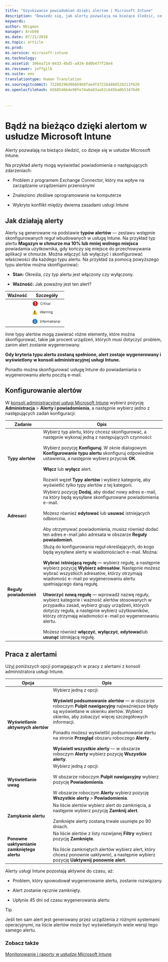 ```yaml
---
title: "Uzyskiwanie powiadomień dzięki alertom | Microsoft Intune"
description: "Dowiedz się, jak alerty pozwalają na bieżąco śledzić, co dzieje się w usłudze Microsoft Intune."
keywords: 
author: Nbigman
manager: Arob98
ms.date: 07/21/2016
ms.topic: article
ms.prod: 
ms.service: microsoft-intune
ms.technology: 
ms.assetid: 396ea714-0433-4bd5-a934-8d0b477f28e4
ms.reviewer: jeffgilb
ms.suite: ems
translationtype: Human Translation
ms.sourcegitcommit: 72288296d966b9b9fae4fd721b4460528213f626
ms.openlocfilehash: b56854664e90fe74a6a63aa52c645ba0b53476d0


---
```


# Bądź na bieżąco dzięki alertom w usłudze Microsoft Intune
Alerty pozwalają na bieżąco śledzić, co dzieje się w usłudze Microsoft Intune.

Na przykład alerty mogą wyświetlać powiadomienia o następujących zdarzeniach:

-   Problem z programem Exchange Connector, który ma wpływ na zarządzanie urządzeniami przenośnymi

-   Znaleziono złośliwe oprogramowanie na komputerze

-   Wykryto konflikt między dwiema zasadami usługi Intune


## Jak działają alerty
Alerty są generowane na podstawie **typów alertów** — zestawu wstępnie skonfigurowanych reguł wbudowanych w usługę Intune. Na przykład typ alertu **Magazyn w chmurze ma 10% lub mniej wolnego miejsca** powiadamia użytkownika, gdy kończy się miejsce do przechowywania aplikacji w chmurze. Można włączyć lub wyłączyć i skonfigurować właściwości dla każdego typu alertu. Na przykład za pomocą powyższego typu alertów można skonfigurować:

-   **Stan:** Określa, czy typ alertu jest włączony czy wyłączony.

-   **Ważność:** Jak poważny jest ten alert?


|Ważność|Szczegóły|
|--------|-------|
    |![Alert krytyczny](../media/Critical-Alert.jpg)|Wskazuje poważny problem, który powinien być sprawdzony jak najszybciej, na przykład jeśli wykryto złośliwe oprogramowanie na komputerze.|
    |![Alert ostrzegawczy](../media/Warning-Alert.jpg)|Wskazuje problem, który obecnie nie jest poważny, ale może stać się poważny, jeśli się nim nie zajmiesz, na przykład aktualizacje zabezpieczeń oczekujące na zainstalowanie.|
    |![Alert informacyjny](../media/Informational-Alert.jpg)|Wskazuje informacje, które nie są krytyczne dla działania, na przykład informacje o tym, że dostępna jest nowa wersja programu Exchange Connector.|

Inne typy alertów mogą zawierać różne elementy, które można skonfigurować, takie jak procent urządzeń, których musi dotyczyć problem, zanim alert zostanie wygenerowany.

**Gdy kryteria typu alertu zostaną spełnione, alert zostaje wygenerowany i wyświetlony w konsoli administracyjnej usługi Intune.**

Ponadto można skonfigurować usługę Intune do powiadamiania o wygenerowaniu alertu pocztą e-mail.

## Konfigurowanie alertów
W [konsoli administracyjnej usługi Microsoft Intune](https://manage.microsoft.com) wybierz pozycję **Administracja** &gt; **Alerty i powiadomienia**, a następnie wybierz jedno z następujących zadań konfiguracji:

|Zadanie|Opis|
|--------|---------------|
|**Typy alertów**|Wybierz typ alertu, który chcesz skonfigurować, a następnie wykonaj jedną z następujących czynności:<br /><br />Wybierz pozycję **Konfiguruj**. W oknie dialogowym **Konfigurowanie typu alertu** skonfiguruj odpowiednie ustawienia, a następnie wybierz przycisk **OK**.<br /><br />**Włącz** lub **wyłącz** alert.<br /><br />Rozwiń węzeł **Typy alertów** i wybierz kategorię, aby wyświetlić tylko typy alertów z tej kategorii.|
|**Adresaci**|Wybierz pozycję **Dodaj**, aby dodać nowy adres e-mail, na który będą wysyłane skonfigurowane powiadomienia e-mail.<br /><br />Możesz również **edytować** lub **usuwać** istniejących odbiorców.<br /><br />Aby otrzymywać powiadomienia, musisz również dodać ten adres e-mail jako adresata w obszarze **Reguły powiadomień**.|
|**Reguły powiadomień**|Służą do konfigurowania reguł określających, do kogo będą wysyłane alerty w wiadomościach e-mail. Można:<br /><br />**Wybrać istniejącą regułę** — wybierz regułę, a następnie wybierz pozycję **Wybierz adresatów**. Następnie możesz wybrać wszystkich adresatów, którzy otrzymają wiadomość e-mail po wygenerowaniu alertu spełniającego daną regułę.<br /><br />**Utworzyć nową regułę** — wprowadź nazwę reguły, wybierz kategorie i ważność alertów stosowanych w przypadku zasad, wybierz grupy urządzeń, których dotyczy reguła, a następnie wybierz użytkowników, którzy otrzymają wiadomości e-mail po wygenerowaniu alertu.<br /><br />Możesz również **włączyć**, **wyłączyć**, **edytować**lub **usunąć** istniejącą regułę.|

## Praca z alertami
Użyj poniższych opcji pomagających w pracy z alertami z konsoli administratora usługi Intune.

|Opcja|Opis|
|----------|---------------|
|**Wyświetlanie aktywnych alertów**|Wybierz jedną z opcji:<br /><br />**Wyświetl podsumowanie alertów** — w obszarze roboczym **Pulpit nawigacyjny** najważniejsze błędy są wyświetlane w okienku alertów. Wybierz okienko, aby zobaczyć więcej szczegółowych informacji.<br /><br />Ponadto możesz wyświetlić podsumowanie alertu na stronie **Przegląd** obszaru roboczego **Alerty** .<br /><br />**Wyświetl wszystkie alerty** — w obszarze roboczym **Alerty** wybierz pozycję **Wszystkie alerty**.|
|**Wyświetlanie uwag**|Wybierz jedną z opcji:<br /><br />W obszarze roboczym **Pulpit nawigacyjny** wybierz pozycję **Powiadomienia**.<br /><br />W obszarze roboczym **Alerty** wybierz pozycję **Wszystkie alerty** &gt; **Powiadomienia**.|
|**Zamykanie alertu**|Na liście alertów wybierz alert do zamknięcia, a następnie wybierz pozycję **Zamknij alert**.<br /><br />Zamknięte alerty zostaną trwale usunięte po 90 dniach.|
|**Ponowne uaktywnianie zamkniętego alertu**|Na liście alertów z listy rozwijanej **Filtry** wybierz pozycję **Zamknięte**.<br /><br />Na liście zamkniętych alertów wybierz alert, który chcesz ponownie uaktywnić, a następnie wybierz pozycję **Uaktywnij ponownie alert**.|
Alerty usługi Intune pozostają aktywne do czasu, aż:

-   Problem, który spowodował wygenerowanie alertu, zostanie rozwiązany.

-   Alert zostanie ręcznie zamknięty.

-   Upłynie 45 dni od czasu wygenerowania alertu

> [!TIP]
> Jeśli ten sam alert jest generowany przez urządzenia z różnymi systemami operacyjnymi, na liście alertów może być wyświetlanych wiele wersji tego samego alertu.

### Zobacz także
[Monitorowanie i raporty w usłudze Microsoft Intune](monitoring-and-reports-with-microsoft-intune.md)



<!--HONumber=Jul16_HO3-->


